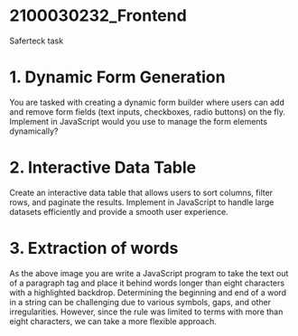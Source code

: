 # 2100030232_Frontend
Saferteck task
# 1.	Dynamic Form Generation
You are tasked with creating a dynamic form builder where users can add and remove form fields (text inputs, checkboxes, radio buttons) on the fly. Implement in JavaScript would you use to manage the form elements dynamically?
# 2.	Interactive Data Table
Create an interactive data table that allows users to sort columns, filter rows, and paginate the results. Implement in JavaScript to handle large datasets efficiently and provide a smooth user experience.
# 3.	Extraction of words
 
As the above image you are write a JavaScript program to take the text out of a paragraph tag and place it behind words longer than eight characters with a highlighted backdrop. Determining the beginning and end of a word in a string can be challenging due to various symbols, gaps, and other irregularities. However, since the rule was limited to terms with more than eight characters, we can take a more flexible approach.

